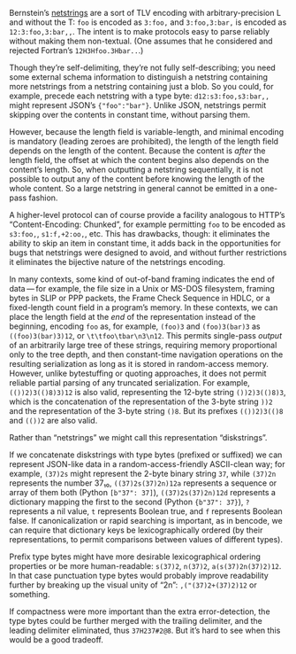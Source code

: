 Bernstein’s [netstrings][0] are a sort of TLV encoding with
arbitrary-precision L and without the T: `foo` is encoded as `3:foo,`
and `3:foo,3:bar,` is encoded as `12:3:foo,3:bar,,`.  The intent is to
make protocols easy to parse reliably without making them non-textual.
(One assumes that he considered and rejected Fortran’s
`12H3Hfoo.3Hbar..`.)

[0]: https://cr.yp.to/proto/netstrings.txt

Though they’re self-delimiting, they’re not fully self-describing; you
need some external schema information to distinguish a netstring
containing more netstrings from a netstring containing just a blob.
So you could, for example, precede each netstring with a type byte:
`d12:s3:foo,s3:bar,,` might represent JSON’s `{"foo":"bar"}`.  Unlike
JSON, netstrings permit skipping over the contents in constant time,
without parsing them.

However, because the length field is variable-length, and minimal
encoding is mandatory (leading zeroes are prohibited), the length of
the length field depends on the length of the content.  Because the
content is *after* the length field, the offset at which the content
begins also depends on the content’s length.  So, when outputting a
netstring sequentially, it is not possible to output any of the
content before knowing the length of the whole content.  So a large
netstring in general cannot be emitted in a one-pass fashion.

A higher-level protocol can of course provide a facility analogous to
HTTP’s “Content-Encoding: Chunked”, for example permitting `foo` to be
encoded as `s3:foo,`, `s1:f,+2:oo,`, etc.  This has drawbacks, though:
it eliminates the ability to skip an item in constant time, it adds
back in the opportunities for bugs that netstrings were designed to
avoid, and without further restrictions it eliminates the bijective
nature of the netstrings encoding.

In many contexts, some kind of out-of-band framing indicates the end
of data — for example, the file size in a Unix or MS-DOS filesystem,
framing bytes in SLIP or PPP packets, the Frame Check Sequence in
HDLC, or a fixed-length count field in a program’s memory.  In these
contexts, we can place the length field at the *end* of the
representation instead of the beginning, encoding `foo` as, for
example, `(foo)3` and `(foo)3(bar)3` as `((foo)3(bar)3)12`, or
`\t\tfoo\tbar\n3\n12`.  This permits single-pass *output* of an
arbitrarily large tree of these strings, requiring memory proportional
only to the tree depth, and then constant-time navigation operations
on the resulting serialization as long as it is stored in
random-access memory.  However, unlike bytestuffing or quoting
approaches, it does not permit reliable partial parsing of any
truncated serialization.  For example, `(())2)3(()8)3)12` is also
valid, representing the 12-byte string `())2)3(()8)3`, which is the
concatenation of the representation of the 3-byte string `))2` and the
representation of the 3-byte string `()8`.  But its prefixes
`(())2)3(()8` and `(())2` are also valid.

Rather than “netstrings” we might call this representation
“diskstrings”.

If we concatenate diskstrings with type bytes (prefixed or suffixed)
we can represent JSON-like data in a random-access-friendly
ASCII-clean way; for example, `(37)2s` might represent the 2-byte
binary string `37`, while `(37)2n` represents the number 37₁₀,
`((37)2s(37)2n)12a` represents a sequence or array of them both
(Python `[b"37": 37]`), `((37)2s(37)2n)12d` represents a dictionary
mapping the first to the second (Python `{b"37": 37}`), `?` represents
a nil value, `t` represents Boolean true, and `f` represents Boolean
false.  If canonicalization or rapid searching is important, as in
bencode, we can require that dictionary keys be lexicographically
ordered (by their representations, to permit comparisons between
values of different types).

Prefix type bytes might have more desirable lexicographical ordering
properties or be more human-readable: `s(37)2`, `n(37)2`,
`a(s(37)2n(37)2)12`.  In that case punctuation type bytes would
probably improve readability further by breaking up the visual unity
of “2n”: `,("(37)2+(37)2)12` or something.

If compactness were more important than the extra error-detection, the
type bytes could be further merged with the trailing delimiter, and
the leading delimiter eliminated, thus `37H237#2@8`.  But it’s hard to
see when this would be a good tradeoff.
